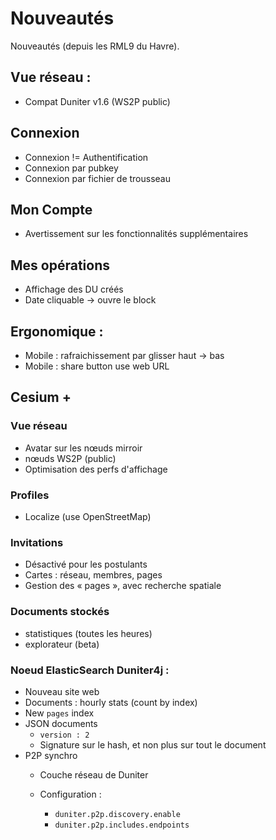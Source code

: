 # Nouveautés

Nouveautés (depuis les RML9 du Havre).

## Vue réseau : 
- Compat Duniter v1.6 (WS2P public)

## Connexion
- Connexion != Authentification
- Connexion par pubkey
- Connexion par fichier de trousseau

## Mon Compte
- Avertissement sur les fonctionnalités supplémentaires

## Mes opérations
- Affichage des DU créés
- Date cliquable → ouvre le block

## Ergonomique :
- Mobile : rafraichissement par glisser haut → bas
- Mobile : share button use web URL

## Cesium +

### Vue réseau

- Avatar sur les nœuds mirroir 
- nœuds WS2P (public)
- Optimisation des perfs d'affichage

### Profiles

- Localize (use OpenStreetMap)

### Invitations
- Désactivé pour les postulants 
- Cartes : réseau, membres, pages
- Gestion des « pages », avec recherche spatiale

### Documents stockés
- statistiques (toutes les heures)
- explorateur (beta) 

### Noeud ElasticSearch Duniter4j :
- Nouveau site web
- Documents : hourly stats (count by index)
- New `pages` index
- JSON documents 
  * `version : 2`
  * Signature sur le hash, et non plus sur tout le document
- P2P synchro
  * Couche réseau de Duniter

  * Configuration :
    - `duniter.p2p.discovery.enable`
    - `duniter.p2p.includes.endpoints`